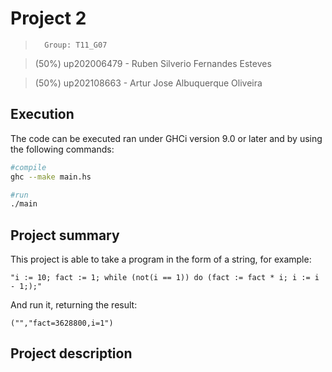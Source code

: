 # Project 2
>       Group: T11_G07

>   (50%) up202006479 - Ruben Silverio Fernandes Esteves

>   (50%) up202108663 - Artur Jose Albuquerque Oliveira

## Execution

The code can be executed ran under GHCi version 9.0
or later and by using the following commands:

```bash
#compile
ghc --make main.hs

#run
./main
```

## Project summary

This project is able to take a program in the form of a string, for example:
```
"i := 10; fact := 1; while (not(i == 1)) do (fact := fact * i; i := i - 1;);"
```
And run it, returning the result:

```
("","fact=3628800,i=1")
```

## Project description